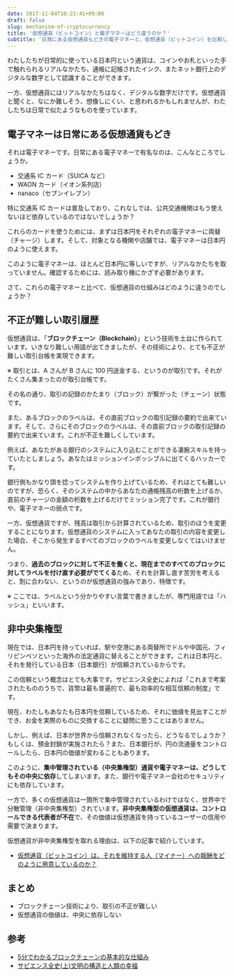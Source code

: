 ```yaml
---
date: 2017-11-04T10:23:41+09:00
draft: false
slug: mechanism-of-cryptocurrency
title: '仮想通貨（ビットコイン）と電子マネーはどう違うのか？'
subtitle: '日常にある仮想通貨もどきの電子マネーと、仮想通貨（ビットコイン）を比較し、採用されている技術（ブロックチェーン）と管理方法の違いを見ていきます。'
---
```


わたしたちが日常的に使っている日本円という通貨は、コインやお札といった手で触れられるリアルなかたち、通帳に記帳されたインク、またネット銀行上のデジタルな数字として認識することができます。

一方、仮想通貨にはリアルなかたちはなく、デジタルな数字だけです。仮想通貨と聞くと、なにか難しそう、想像しにくい、と思われるかもしれませんが、わたしたちは日常で似たようなものを使っています。

## 電子マネーは日常にある仮想通貨もどき

それは電子マネーです。日常にある電子マネーで有名なのは、こんなところでしょうか。

* 交通系 IC カード（SUICA など）
* WAON カード（イオン系列店）
* nanaco（セブンイレブン）

特に交通系 IC カードは普及しており、これなしでは、公共交通機関はもう使えないほど依存しているのではないでしょうか？

これらのカードを使うためには、まずは日本円をそれぞれの電子マネーに両替（チャージ）します。そして、対象となる機関や店舗では、電子マネーは日本円のように使えます。

このように電子マネーは、ほとんど日本円に等しいですが、リアルなかたちを取っていません。確認するためには、読み取り機にかざす必要があります。

さて、これらの電子マネーと比べて、仮想通貨の仕組みはどのように違うのでしょうか？

## 不正が難しい取引履歴

仮想通貨は、「**ブロックチェーン（Blockchain）**」という技術を土台に作られています。いきなり難しい用語が出てきましたが、その技術により、とても不正が難しい取引台帳を実現できます。

※ 取引とは、A さんが B さんに 100 円送金する、というのが取引です。それがたくさん集まったのが取引台帳です。

その名の通り、取引の記録のかたまり（ブロック）が繋がった（チェーン）状態です。

また、あるブロックのラベルは、その直前ブロックの取引記録の要約で出来ています。そして、さらにそのブロックのラベルは、その直前ブロックの取引記録の要約で出来ています。これが不正を難しくしています。

例えば、あなたがある銀行のシステムに入り込むことができる凄腕スキルを持っていたとしましょう。あなたはミッションインポッシブルに出てくるハッカーです。

銀行側もかなり頭を捻ってシステムを作り上げているため、それはとても難しいのですが、恐らく、そのシステムの中からあなたの通帳残高の桁数を上げるか、直前のチャージの金額の桁数を上げるだけでミッション完了です。これが銀行や、電子マネーの弱点です。

一方、仮想通貨ですが、残高は取引から計算されているため、取引のほうを変更することになります。仮想通貨のシステムに入ってあなたの取引の内容を変更した場合、そこから発生するすべてのブロックのラベルを変更しなくてはいけません。

つまり、**過去のブロックに対して不正を働くと、現在までのすべてのブロックに対してラベルを付け直す必要がでてくる**ため、それを計算し直す苦労を考えると、割に合わない、というのが仮想通貨の強みであり、特徴です。

※ ここでは、ラベルという分かりやすい言葉で書きましたが、専門用語では「ハッシュ」といいます。

## 非中央集権型

現在では、日本円を持っていれば、駅や空港にある両替所でドルや中国元、フィリピンペソといった海外の法定通貨に替えることができます。これは日本円と、それを発行している日本（日本銀行）が信頼されているからです。

この信頼という概念はとても大事です。サピエンス全史によれば「これまで考案されたもののうちで、貨幣は最も普遍的で、最も効率的な相互信頼の制度」です。

現在、わたしもあなたも日本円を信頼しているため、それに価値を見出すことができ、お金を実際のものに交換することに疑問に思うことはありません。

しかし、例えば、日本が世界から信頼されなくなったら、どうなるでしょうか？もしくは、預金封鎖が実施されたら？また、日本銀行が、円の流通量をコントロールしたら、日本円の価値が変わることもあります。

このように、**集中管理されている（中央集権型）通貨や電子マネーは、どうしてもその中央に依存**してしまいます。また、銀行や電子マネー会社のセキュリティにも依存しています。

一方で、多くの仮想通貨は一箇所で集中管理されているわけではなく、世界中で分散管理（非中央集権型）されています。**非中央集権型の仮想通貨は、コントロールできる代表者が不在**で、その価値は仮想通貨を持っているユーザーの信用や需要で決まります。

仮想通貨が非中央集権型を取れる理由は、以下の記事で紹介しています。

- [仮想通貨（ビットコイン）は、それを維持する人（マイナー）への報酬をどのように用意しているのか？](/archives/incentive-of-maintaining-bitcoin-blockchain/)

## まとめ

* ブロックチェーン技術により、取引の不正が難しい
* 仮想通貨の価値は、中央に依存しない

## 参考

- [5分でわかるブロックチェーンの基本的な仕組み](https://www.slideshare.net/cookle/5-58379474)
- <a href="http://www.amazon.co.jp/exec/obidos/ASIN/430922671X/rakuishi-22/ref=nosim/" name="amazletlink" target="_blank">サピエンス全史(上)文明の構造と人類の幸福</a>
